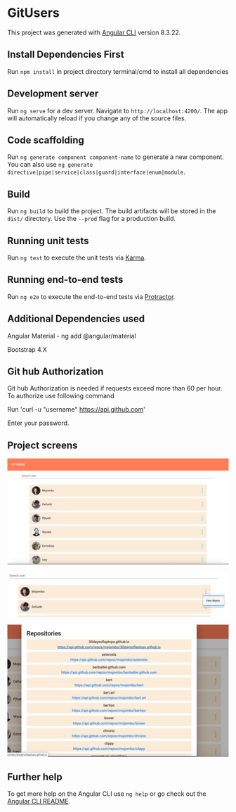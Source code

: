 # GitUsers

This project was generated with [Angular CLI](https://github.com/angular/angular-cli) version 8.3.22.


## Install Dependencies First

Run `npm install` in project directory terminal/cmd to install all dependencies

## Development server

Run `ng serve` for a dev server. Navigate to `http://localhost:4200/`. The app will automatically reload if you change any of the source files.

## Code scaffolding

Run `ng generate component component-name` to generate a new component. You can also use `ng generate directive|pipe|service|class|guard|interface|enum|module`.

## Build

Run `ng build` to build the project. The build artifacts will be stored in the `dist/` directory. Use the `--prod` flag for a production build.

## Running unit tests

Run `ng test` to execute the unit tests via [Karma](https://karma-runner.github.io).

## Running end-to-end tests

Run `ng e2e` to execute the end-to-end tests via [Protractor](http://www.protractortest.org/).


## Additional Dependencies used

Angular Material - ng add @angular/material


Bootstrap 4.X


## Git hub Authorization

Git hub Authorization is needed if requests exceed more than 60 per hour. To authorize use following command


Run 'curl -u "username" https://api.github.com'

Enter your password.



## Project screens

![Alt text](Screenshot3.png "Title")

![Alt text](Screenshot2.png "Title")

![Alt text](Screenshot1.png "Title")






## Further help

To get more help on the Angular CLI use `ng help` or go check out the [Angular CLI README](https://github.com/angular/angular-cli/blob/master/README.md).
